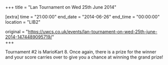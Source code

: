+++
title = "Lan Tournament on Wed 25th June 2014"

[extra]
time = "21:00:00"
end_date = "2014-06-26"
end_time = "00:00:00"
location = "LIB2"

original = "https://uwcs.co.uk/events/lan-tournament-on-wed-25th-june-2014-1474489095719/"    
+++

Tournament \#2 is MarioKart 8. Once again, there is a prize for the winner and your score carries over to give you a chance at winning the grand prize\!

